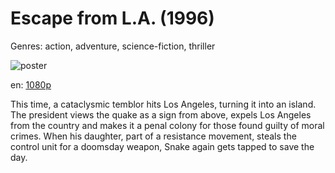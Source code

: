 # Escape from L.A. (1996)

Genres: action, adventure, science-fiction, thriller

![poster](http://image.tmdb.org/t/p/w500/rAjz6XFC6Zs07oraJSnajbaAbG9.jpg)

en:
  [1080p](magnet:?xt=urn:btih:b5fab6073568c2530bfe30dd29ae3a83162db9f8&dn=Escape+from+L.A.+%281996%29+1080p+BrRip+x264+-+YIFY&tr=udp%3A%2F%2Ftracker.openbittorrent.com%3A80%2Fannounce&tr=udp%3A%2F%2Fglotorrents.pw%3A6969%2Fannounce&tr=udp%3A%2F%2Ftracker.openbittorrent.com%3A80%2Fannounce&tr=udp%3A%2F%2Ftracker.opentrackr.org%3A1337%2Fannounce&tr=udp%3A%2F%2Fzer0day.to%3A1337%2Fannounce&tr=udp%3A%2F%2Ftracker.coppersurfer.tk%3A6969%2Fannounce)
  


This time, a cataclysmic temblor hits Los Angeles, turning it into an island. The president views the quake as a sign from above, expels Los Angeles from the country and makes it a penal colony for those found guilty of moral crimes. When his daughter, part of a resistance movement, steals the control unit for a doomsday weapon, Snake again gets tapped to save the day.